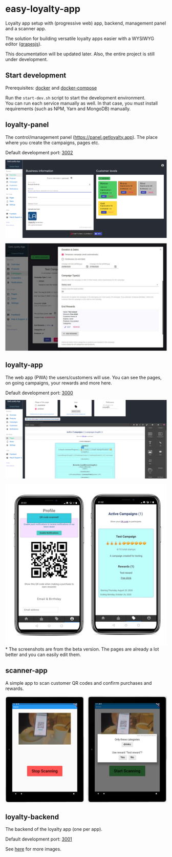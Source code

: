 # easy-loyalty-app
Loyalty app setup with (progressive web) app, backend, management panel and a scanner app.

The solution for building versatile loyalty apps easier with a WYSIWYG editor ([grapesjs](https://grapesjs.com/)).

This documentation will be updated later. Also, the entire project is still under development.


## Start development
Prerequisites: [docker](https://docs.docker.com/engine/install/) and [docker-compose](https://docs.docker.com/compose/install/)

Run the `start-dev.sh` script to start the development environment.  
You can run each service manually as well. In that case, you must install requirements (such as NPM, Yarn and MongoDB) manually.


## loyalty-panel
The control/management panel (https://panel.getloyalty.app). The place where you create the campaigns, pages etc.

Default development port: [3002](http://localhost:3002) 

![Scanner App](./assets/overview-page.png)

![Scanner App](./assets/editing-campaign.jpg)


## loyalty-app
The web app (PWA) the users/customers will use. You can see the pages, on going campaigns, your rewards and more here.

Default development port: [3000](http://localhost:3000) 

![Scanner App](./assets/editing-pages.png)

![Scanner App](./assets/example-pages-phone.jpg)* The screenshots are from the beta version. 
The pages are already a lot better and you can easily edit them.


## scanner-app
A simple app to scan customer QR codes and confirm purchases and rewards.

![Scanner App](./assets/scanner-feature.jpg)

## loyalty-backend
The backend of the loyalty app (one per app).

Default development port: [3001](http://localhost:3001) 


See [here](./assets) for more images.
